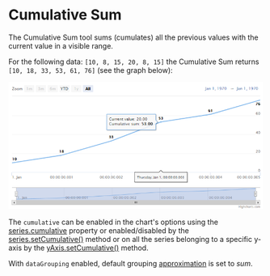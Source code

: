 Cumulative Sum
================

The Cumulative Sum tool sums (cumulates) all the previous values with the current value in a visible range.

For the following data: `[10, 8, 15, 20, 8, 15]` the Cumulative Sum returns `[10, 18, 33, 53, 61, 76]` (see the graph below):

![cumulative-sum.png](cumulative-sum.png)

The `cumulative` can be enabled in the chart's options using the [series.cumulative](https://api.highcharts.com/highstock/plotOptions.series.cumulative) property or enabled/disabled by the [series.setCumulative()](https://api.highcharts.com/class-reference/Highcharts.Series#setCumulative) method or on all the series belonging to a specific y-axis by the [yAxis.setCumulative()](https://api.highcharts.com/class-reference/Highcharts.Axis#setCumulative) method.

With `dataGrouping` enabled, default grouping [approximation](https://api.highcharts.com/highstock/plotOptions.series.dataGrouping.approximation) is set to _sum_.